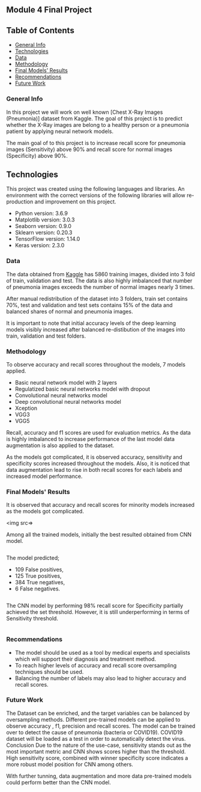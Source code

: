## Module 4 Final Project


## Table of Contents
* [General Info](#General-Info)
* [Technologies](#Technologies)
* [Data](#Data)
* [Methodology](#Methodology)
* [Final Models' Results](#Final-Models'-Results)
* [Recommendations](#Recommendations)
* [Future Work](#Future-Work)

### General Info 
In this project we will work on well known [Chest X-Ray Images (Pneumonia)] dataset from Kaggle. The goal of this project is to predict whether the X-Ray images are belong to a healthy person or a pneumonia patient by applying neural network models.

The main goal of to this project is to increase recall score for pneumonia images (Sensitivity) above 90% and recall score for normal images (Specificity) above 90%.


## Technologies
This project was created using the following languages and libraries. An environment with the correct versions of the following libraries will allow re-production and improvement on this project. 

* Python version: 3.6.9
* Matplotlib version: 3.0.3
* Seaborn version: 0.9.0
* Sklearn version: 0.20.3
* TensorFlow version: 1.14.0
* Keras version: 2.3.0

### Data

The data obtained from [Kaggle](https://www.kaggle.com/paultimothymooney/chest-xray-pneumonia) has 5860 training images, divided into 3 fold of train, validation and test. The data is also highly imbalanced that number of pneumonia images exceeds the number of normal images nearly 3 times.

After manual redistribution of the dataset into 3 folders, train set contains 70%, test and validation and test sets contains 15% of the data and balanced shares of normal and pneumonia images.

It is important to note that initial accuracy levels of the deep learning models visibly increased after balanced re-distibution of the images into train, validation and test folders. 

### Methodology

To observe accuracy and recall scores throughout the models, 7 models applied. 

- Basic neural network model with 2 layers
- Regulatized basic neural networks model with dropout
- Convolutional neural networks model
- Deep convolutional neural networks model
- Xception
- VGG3
- VGG5 

Recall, accuracy and f1 scores are used for evaluation metrics. As the data is highly imbalanced to increase performance of the last model data augmentation is also applied to the dataset.

As the models got complicated, it is observed accuracy, sensitivity and specificity scores increased throughout the models. Also, it is noticed that data augmentation lead to rise in both recall scores for each labels and increased model performance.

### Final Models' Results

It is observed that accuracy and recall scores for minority models increased as the models got complicated.

<img src=>

Among all the trained models, initially the best resulted obtained from CNN model. 

<img src="">


The model predicted;

- 109 False positives,
- 125 True positives,
- 384 True negatives,
- 6 False negatives.

<img src="">

The CNN model by performing 98% recall score for Specificity partially achieved the set threshold. However, it is still underperforming in terms of Sensitivity threshold.

<img src="">


### Recommendations

- The model should be used as a tool by medical experts and specialists which will support their diagnosis and treatment method.
- To reach higher levels of accuracy and recall score oversampling techniques should be used.
- Balancing the number of labels may also lead to higher accuracy and recall scores. 



### Future Work 
The Dataset can be enriched, and the target variables can be balanced by oversampling methods. Different pre-trained models can be applied to observe accuracy , f1, precision and recall scores. The model can be trained over to detect the cause of pneumonia (bacteria or COVID19). COVID19 dataset will be loaded as a test in order to automatically detect the virus. Conclusion Due to the nature of the use-case, sensitivity stands out as the most important metric and CNN shows scores higher than the threshold. High sensitivity score, combined with winner specificity score indicates a more robust model position for CNN among others.

With further tunning, data augmentation and more data pre-trained models could perform better than the CNN model.

